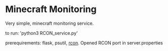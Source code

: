 <h1>Minecraft Monitoring</h1>

Very simple, minecraft monitoring service.

to run: 'python3 RCON_service.py'

prerequirements: flask, psutil, [rcon](https://github.com/conqp/rcon). Opened RCON port in server.properties

